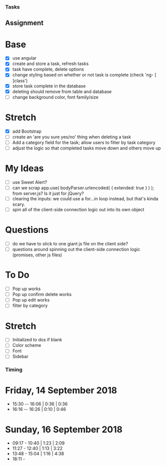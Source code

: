 
### Tasks

## Assignment

# Base
- [x] use angular
- [x] create and store a task, refresh tasks
- [x] task have complete, delete options
- [x] change styling based on whether or not task is complete (check 'ng- [ ]class')
- [x] store task complete in the database
- [x] deleting should remove from table and database
- [ ] change background color, font family/size
# Stretch
- [x] add Bootstrap
- [ ] create an 'are you sure yes/no' thing when deleting a task
- [ ] Add a category field for the task; allow users to filter by task category
- [ ] adjust the logic so that completed tasks move down and others move up

# My Ideas

- [ ] use Sweet Alert?
- [ ] can we scrap app.use( bodyParser.urlencoded( { extended: true } ) ); from server.js? Is it just for jQuery?
- [ ] clearing the inputs: we could use a for...in loop instead, but that's kinda scary.
- [ ] spin all of the client-side connection logic out into its own object

# Questions
- [ ] do we have to stick to one giant js file on the client side?
- [ ] questions around spinning out the client-side connection logic (promises, other js files)

# To Do
- [ ] Pop up works
- [ ] Pop up confirm delete works
- [ ] Pop up edit works
- [ ] filter by category

# Stretch
- [ ] Initialized to dos if blank
- [ ] Color scheme
- [ ] Font
- [ ] Sidebar

### Timing

# Friday, 14 September 2018
- 15:30 -- 16:06                | 0:36 | 0:36
- 16:16 -- 16:26                | 0:10 | 0:46

# Sunday, 16 September 2018
- 09:17 - 10:40                 | 1:23 | 2:09
- 11:27 - 12:40                 | 1:13 | 3:22
- 13:48 - 15:04                 | 1:16 | 4:38
- 18:11 - 
